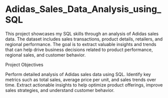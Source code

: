 # Adidas_Sales_Data_Analysis_using_SQL

This project showcases my SQL skills through an analysis of Adidas sales data. The dataset includes sales transactions, product details, retailers, and regional performance. The goal is to extract valuable insights and trends that can help drive business decisions related to product performance, regional sales, and customer behavior.

Project Objectives

Perform detailed analysis of Adidas sales data using SQL.
Identify key metrics such as total sales, average price per unit, and sales trends over time.
Extract actionable insights to help optimize product offerings, improve sales strategies, and understand customer behavior.
